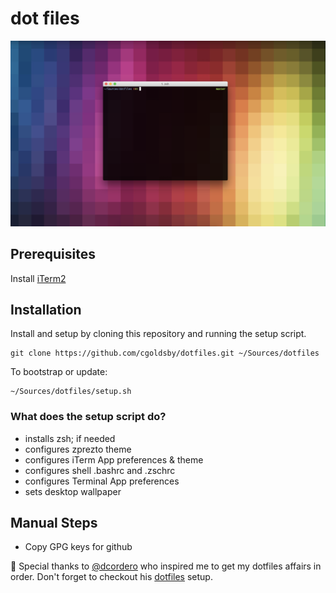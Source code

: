 # dot files
![](https://github.com/cgoldsby/dotfiles/blob/master/screenshot.png)

## Prerequisites
Install [iTerm2](https://www.iterm2.com/)

## Installation
Install and setup by cloning this repository and running the setup script.
```
git clone https://github.com/cgoldsby/dotfiles.git ~/Sources/dotfiles
```
To bootstrap or update:
```
~/Sources/dotfiles/setup.sh
```
### What does the setup script do?
- installs zsh; if needed
- configures zprezto theme
- configures iTerm App preferences & theme
- configures shell .bashrc and .zschrc
- configures Terminal App preferences
- sets desktop wallpaper

## Manual Steps
* Copy GPG keys for github

🌟 Special thanks to [@dcordero](https://github.com/dcordero) who inspired me to get my dotfiles affairs in order. Don't forget to checkout his [dotfiles](https://github.com/dcordero/dotFiles) setup.
